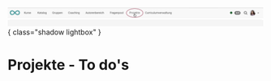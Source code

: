 ![bereiche_projekte_v1_de.png](assets/bereiche_projekte_v1_de.png){ class="shadow lightbox" }

# Projekte - To do's
